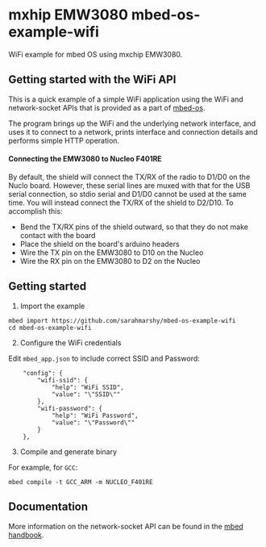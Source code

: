 # mxhip EMW3080 mbed-os-example-wifi #

WiFi example for mbed OS using mxchip EMW3080.

## Getting started with the WiFi API ##

This is a quick example of a simple WiFi application using the WiFi and network-socket APIs that is provided as a part of [mbed-os](github.com/armmbed/mbed-os).

The program brings up the WiFi and the underlying network interface, and uses it to connect to a network, prints interface and connection details and performs simple HTTP operation.

#### Connecting the EMW3080 to Nucleo F401RE ####

By default, the shield will connect the TX/RX of the radio to D1/D0 on the Nuclo board. However, these serial lines are muxed with that for the USB serial connection, so stdio serial and D1/D0 cannot be used at the same time. You will instead connect the TX/RX of the shield to D2/D10. To accomplish this:
* Bend the TX/RX pins of the shield outward, so that they do not make contact with the board
* Place the shield on the board's arduino headers
* Wire the TX pin on the EMW3080 to D10 on the Nucleo
* Wire the RX pin on the EMW3080 to D2 on the Nucleo

##  Getting started

1. Import the example

  ```
  mbed import https://github.com/sarahmarshy/mbed-os-example-wifi
  cd mbed-os-example-wifi
  ```
2. Configure the WiFi credentials

  Edit ```mbed_app.json``` to include correct SSID and Password:

  ```
      "config": {
          "wifi-ssid": {
              "help": "WiFi SSID",
              "value": "\"SSID\""
          },
          "wifi-password": {
              "help": "WiFi Password",
              "value": "\"Password\""
          }
      },
  ```

3. Compile and generate binary

  For example, for `GCC`:

  ```
  mbed compile -t GCC_ARM -m NUCLEO_F401RE
  ```

## Documentation ##

More information on the network-socket API can be found in the [mbed handbook](https://docs.mbed.com/docs/mbed-os-api-reference/en/5.2/APIs/communication/network_sockets/).

